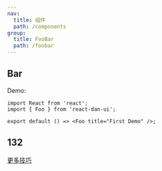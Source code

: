 ```yaml
---
nav:
  title: 组件
  path: /components
group:
  title: FooBar
  path: /foobar
---
```


## Bar

Demo:

```tsx
import React from 'react';
import { Foo } from 'react-dan-ui';

export default () => <Foo title="First Demo" />;
```

## 132

[更多技巧](https://d.umijs.org/guide/demo-principle)

